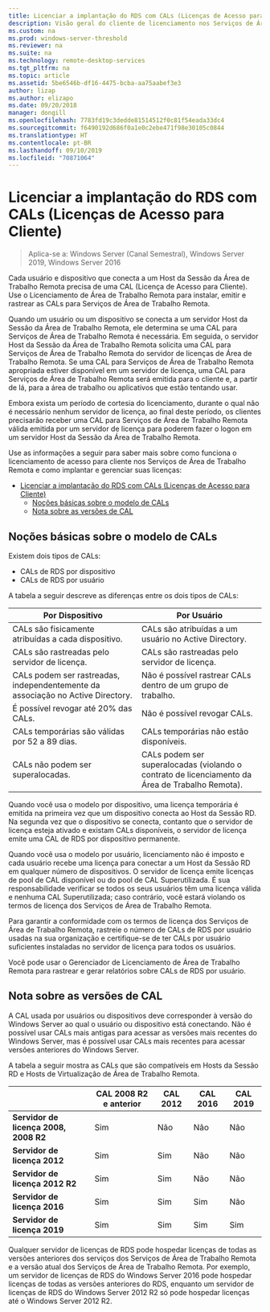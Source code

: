 ```yaml
---
title: Licenciar a implantação do RDS com CALs (Licenças de Acesso para Cliente)
description: Visão geral do cliente de licenciamento nos Serviços de Área de Trabalho Remota.
ms.custom: na
ms.prod: windows-server-threshold
ms.reviewer: na
ms.suite: na
ms.technology: remote-desktop-services
ms.tgt_pltfrm: na
ms.topic: article
ms.assetid: 5be6546b-df16-4475-bcba-aa75aabef3e3
author: lizap
ms.author: elizapo
ms.date: 09/20/2018
manager: dongill
ms.openlocfilehash: 7783fd19c3dedde81514512f0c81f54eada33dc4
ms.sourcegitcommit: f6490192d686f0a1e0c2ebe471f98e30105c0844
ms.translationtype: HT
ms.contentlocale: pt-BR
ms.lasthandoff: 09/10/2019
ms.locfileid: "70871064"
---
```

# <a name="license-your-rds-deployment-with-client-access-licenses-cals"></a>Licenciar a implantação do RDS com CALs (Licenças de Acesso para Cliente)

>Aplica-se a: Windows Server (Canal Semestral), Windows Server 2019, Windows Server 2016

Cada usuário e dispositivo que conecta a um Host da Sessão da Área de Trabalho Remota precisa de uma CAL (Licença de Acesso para Cliente). Use o Licenciamento de Área de Trabalho Remota para instalar, emitir e rastrear as CALs para Serviços de Área de Trabalho Remota.  

Quando um usuário ou um dispositivo se conecta a um servidor Host da Sessão da Área de Trabalho Remota, ele determina se uma CAL para Serviços de Área de Trabalho Remota é necessária. Em seguida, o servidor Host da Sessão da Área de Trabalho Remota solicita uma CAL para Serviços de Área de Trabalho Remota do servidor de licenças de Área de Trabalho Remota. Se uma CAL para Serviços de Área de Trabalho Remota apropriada estiver disponível em um servidor de licença, uma CAL para Serviços de Área de Trabalho Remota será emitida para o cliente e, a partir de lá, para a área de trabalho ou aplicativos que estão tentando usar.

Embora exista um período de cortesia do licenciamento, durante o qual não é necessário nenhum servidor de licença, ao final deste período, os clientes precisarão receber uma CAL para Serviços de Área de Trabalho Remota válida emitida por um servidor de licença para poderem fazer o logon em um servidor Host da Sessão da Área de Trabalho Remota.

Use as informações a seguir para saber mais sobre como funciona o licenciamento de acesso para cliente nos Serviços de Área de Trabalho Remota e como implantar e gerenciar suas licenças:

- [Licenciar a implantação do RDS com CALs (Licenças de Acesso para Cliente)](#license-your-rds-deployment-with-client-access-licenses-cals)
  - [Noções básicas sobre o modelo de CALs](#understanding-the-cals-model)
  - [Nota sobre as versões de CAL](#note-about-cal-versions)

## <a name="understanding-the-cals-model"></a>Noções básicas sobre o modelo de CALs

Existem dois tipos de CALs:

- CALs de RDS por dispositivo
- CALs de RDS por usuário

A tabela a seguir descreve as diferenças entre os dois tipos de CALs:

| Por Dispositivo                                                     | Por Usuário                                                                         |
|----------------------------------------------------------------|----------------------------------------------------------------------------------|
| CALs são fisicamente atribuídas a cada dispositivo.                   | CALs são atribuídas a um usuário no Active Directory.                                 |
| CALs são rastreadas pelo servidor de licença.                        | CALs são rastreadas pelo servidor de licença.                                          |
| CALs podem ser rastreadas, independentemente da associação no Active Directory. | Não é possível rastrear CALs dentro de um grupo de trabalho.                                       |
| É possível revogar até 20% das CALs.                              | Não é possível revogar CALs.                                                      |
| CALs temporárias são válidas por 52 a 89 dias.                       | CALs temporárias não estão disponíveis.                                                |
| CALs não podem ser superalocadas.                                  | CALs podem ser superalocadas (violando o contrato de licenciamento da Área de Trabalho Remota). |

Quando você usa o modelo por dispositivo, uma licença temporária é emitida na primeira vez que um dispositivo conecta ao Host da Sessão RD. Na segunda vez que o dispositivo se conecta, contanto que o servidor de licença esteja ativado e existam CALs disponíveis, o servidor de licença emite uma CAL de RDS por dispositivo permanente.

Quando você usa o modelo por usuário, licenciamento não é imposto e cada usuário recebe uma licença para conectar a um Host da Sessão RD em qualquer número de dispositivos. O servidor de licença emite licenças de pool de CAL disponível ou do pool de CAL Superutilizada. É sua responsabilidade verificar se todos os seus usuários têm uma licença válida e nenhuma CAL Superutilizada; caso contrário, você estará violando os termos de licença dos Serviços de Área de Trabalho Remota.

Para garantir a conformidade com os termos de licença dos Serviços de Área de Trabalho Remota, rastreie o número de CALs de RDS por usuário usadas na sua organização e certifique-se de ter CALs por usuário suficientes instaladas no servidor de licença para todos os usuários.

Você pode usar o Gerenciador de Licenciamento de Área de Trabalho Remota para rastrear e gerar relatórios sobre CALs de RDS por usuário.

## <a name="note-about-cal-versions"></a>Nota sobre as versões de CAL

A CAL usada por usuários ou dispositivos deve corresponder à versão do Windows Server ao qual o usuário ou dispositivo está conectando. Não é possível usar CALs mais antigas para acessar as versões mais recentes do Windows Server, mas é possível usar CALs mais recentes para acessar versões anteriores do Windows Server.

A tabela a seguir mostra as CALs que são compatíveis em Hosts da Sessão RD e Hosts de Virtualização de Área de Trabalho Remota.

|                  |CAL 2008 R2 e anterior|CAL 2012|CAL 2016|CAL 2019|
|---------------------------------|--------|--------|--------|--------|
| **Servidor de licença 2008, 2008 R2**| Sim    | Não     | Não     | Não     |
| **Servidor de licença 2012**         | Sim    | Sim    | Não     | Não     |
| **Servidor de licença 2012 R2**      | Sim    | Sim    | Não     | Não     |
| **Servidor de licença 2016**         | Sim    | Sim    | Sim    | Não     |
| **Servidor de licença 2019**         | Sim    | Sim    | Sim    | Sim    |

Qualquer servidor de licenças de RDS pode hospedar licenças de todas as versões anteriores dos serviços dos Serviços de Área de Trabalho Remota e a versão atual dos Serviços de Área de Trabalho Remota. Por exemplo, um servidor de licenças de RDS do Windows Server 2016 pode hospedar licenças de todas as versões anteriores do RDS, enquanto um servidor de licenças de RDS do Windows Server 2012 R2 só pode hospedar licenças até o Windows Server 2012 R2.
